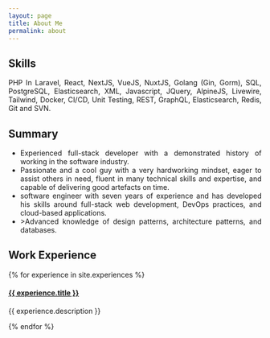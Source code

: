 ```yaml
---
layout: page
title: About Me
permalink: about
---
```


<div style="text-align: justify">

<h2 class="dark:text-stone-200 mt-32">Skills</h2>
<p class="dark:text-stone-300">
PHP In Laravel, React, NextJS, VueJS, NuxtJS, Golang (Gin, Gorm), SQL, PostgreSQL, Elasticsearch, XML, Javascript, JQuery, AlpineJS, Livewire, Tailwind, Docker, CI/CD, Unit Testing, REST, GraphQL, Elasticsearch, Redis, Git and SVN.
</p>

<h2 class="dark:text-stone-200 mt-32">Summary</h2>

<ul class="list-disc dark:text-stone-300">
<li>Experienced full-stack developer with a demonstrated history of working in the software industry.</li>
<li>Passionate and a cool guy with a very hardworking mindset, eager to assist others in need, fluent in many technical skills and expertise, and capable of delivering good artefacts on time.</li>
<li>software engineer with seven years of experience and has developed his skills around full-stack web development, DevOps practices, and cloud-based applications.</li>
<li>>Advanced knowledge of design patterns, architecture patterns, and databases.</li>
</ul>

<h2 class="dark:text-stone-200">Work Experience</h2>
<div>
  {% for experience in site.experiences %}
    <div>
  <h4><a class="!mb-0" href="{{ experience.link }}" class="dark:text-stone-300" target="_blank">{{ experience.title }}</a></h4>
  <p class="text-md text-stone-500 dark:text-stone-300 !mt-0">{{ experience.description }}</p>
    </div>
  {% endfor %}
</div>
</div>
